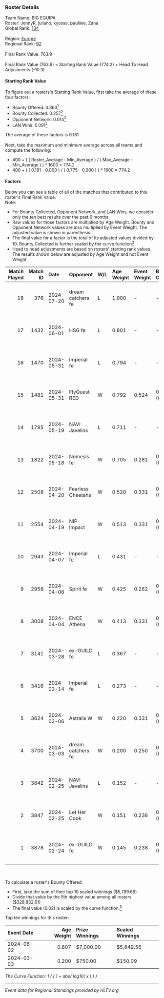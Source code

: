 ### Roster Details<br />
Team Name: BIG EQUIPA<br />
Roster: JennyR, juliano, kyossa, pauliiee, Zana<br />
Global Rank: [134](../standings_global.md)<br />
<br />
Region: [Europe]( ../standings_europe.md)<br />
Regional Rank: [92]( ../standings_europe.md)<br />
<br />
Final Rank Value:  763.9<br />
<br />
Final Rank Value (763.9) = Starting Rank Value (774.2) + Head To Head Adjustments (-10.3)<br />

#### Starting Rank Value<br />
To figure out a rosters's Starting Rank Value, first take the average of these four factors:<br />
- Bounty Offered: 0.363[<sup>1</sup>](#table2)
- Bounty Collected: 0.257[<sup>2</sup>](#table1)
- Opponent Network: 0.014[<sup>2</sup>](#table1)
- LAN Wins: 0.091[<sup>2</sup>](#table1)

The average of these factors is 0.181<br />
<br />
Next, take the maximum and minimum average across all teams and compute the following:<br />
- 400 + ( ( Roster_Average - Min_Average ) / ( Max_Average - Min_Average ) ) * 1600 = 774.2
- 400 + ( ( 0.181 - 0.000 ) / ( 0.775 - 0.000 ) ) * 1600 = 774.2


#### Factors<br />
Below you can see a table of all of the matches that contributed to this roster's Final Rank Value.<br />
Note:<br />

- For Bounty Collected, Opponent Network, and LAN Wins, we consider only the ten best results over the past 6 months.
- Raw values for those factors are multiplied by Age Weight. Bounty and Opponent Network values are also multiplied by Event Weight. The adjusted value is shown in parenthesis.
- The final value for a factor is the total of its adjusted values divided by 10. Bounty Collected is further scaled by the curve function[<sup>3</sup>](#curveFunction)
- Head to head adjustments are based on rosters' starting rank values. The results shown below are adjusted by Age Weight and not Event Weight
<span id="table1"></span><br />


| Match Played | Match ID | Date       | Opponent          | W/L | Age Weight | Event Weight | Bounty Collected | Opponent Network | LAN Wins  | H2H Adj. | Roster                                  |
| -: | -: | :- | :- | :- | :- | :- | :- | :- | :- | -: | :- |
|           18 |      376 | 2024-07-20 | dream catchers fe | L   | 1.000      | -            | -                | -                | -         |   -18.46 | JennyR, juliano, kyossa, pauliiee, Zana |
|           17 |     1432 | 2024-06-01 | HSG fe            | L   | 0.801      | -            | -                | -                | -         |   -10.41 | JennyR, juliano, kyossa, pauliiee, Zana |
|           16 |     1470 | 2024-05-31 | Imperial fe       | L   | 0.794      | -            | -                | -                | -         |    -4.79 | JennyR, juliano, kyossa, pauliiee, Zana |
|           15 |     1481 | 2024-05-31 | FlyQuest RED      | W   | 0.792      | 0.524        | 0.018 (0.007)    | 0.148 (0.061)    | 1 (0.792) |    12.16 | JennyR, juliano, kyossa, pauliiee, Zana |
|           14 |     1795 | 2024-05-19 | NAVI Javelins     | L   | 0.711      | -            | -                | -                | -         |    -9.12 | JennyR, juliano, kyossa, pauliiee, Zana |
|           13 |     1822 | 2024-05-18 | Nemesis fe        | W   | 0.705      | 0.281        | 0.000 (0.000)    | 0.000 (0.000)    | 0 (0.000) |     2.21 | JennyR, juliano, kyossa, pauliiee, Zana |
|           12 |     2508 | 2024-04-20 | Fearless Cheetahs | W   | 0.520      | 0.331        | 0.003 (0.001)    | 0.067 (0.012)    | 0 (0.000) |     6.50 | JennyR, juliano, kyossa, pauliiee, Zana |
|           11 |     2554 | 2024-04-19 | NIP Impact        | W   | 0.513      | 0.331        | 0.006 (0.001)    | 0.191 (0.032)    | 0 (0.000) |     6.91 | JennyR, juliano, kyossa, pauliiee, Zana |
|           10 |     2943 | 2024-04-07 | Imperial fe       | L   | 0.431      | -            | -                | -                | -         |    -2.49 | JennyR, juliano, kyossa, pauliiee, Zana |
|            9 |     2958 | 2024-04-06 | Spirit fe         | W   | 0.425      | 0.262        | 0.005 (0.001)    | 0.101 (0.011)    | 0 (0.000) |     4.54 | JennyR, juliano, kyossa, pauliiee, Zana |
|            8 |     3008 | 2024-04-04 | ENCE Athena       | W   | 0.413      | 0.331        | 0.002 (0.000)    | 0.039 (0.005)    | 0 (0.000) |     4.22 | JennyR, juliano, kyossa, pauliiee, Zana |
|            7 |     3141 | 2024-03-28 | ex-GUILD fe       | L   | 0.367      | -            | -                | -                | -         |    -7.56 | JennyR, juliano, kyossa, pauliiee, Zana |
|            6 |     3416 | 2024-03-14 | Imperial fe       | L   | 0.273      | -            | -                | -                | -         |    -1.61 | JennyR, juliano, kyossa, pauliiee, Zana |
|            5 |     3624 | 2024-03-06 | Astralis W        | W   | 0.220      | 0.331        | 0.001 (0.000)    | 0.022 (0.002)    | 0 (0.000) |     2.06 | JennyR, juliano, kyossa, pauliiee, Zana |
|            4 |     3700 | 2024-03-03 | dream catchers fe | W   | 0.200      | 0.250        | 0.016 (0.001)    | 0.170 (0.008)    | 0 (0.000) |     2.61 | JennyR, juliano, kyossa, pauliiee, Zana |
|            3 |     3842 | 2024-02-25 | NAVI Javelins     | L   | 0.152      | -            | -                | -                | -         |    -2.07 | JennyR, juliano, kyossa, pauliiee, Zana |
|            2 |     3847 | 2024-02-25 | Let Her Cook      | W   | 0.151      | 0.238        | 0.061 (0.002)    | 0.147 (0.005)    | 0 (0.000) |     3.41 | JennyR, juliano, kyossa, pauliiee, Zana |
|            1 |     3878 | 2024-02-24 | ex-GUILD fe       | W   | 0.145      | 0.238        | 0.003 (0.000)    | 0.067 (0.002)    | 0 (0.000) |     1.60 | JennyR, juliano, kyossa, pauliiee, Zana |

<br />
<span id="table2"></span><br />
To calculate a roster's Bounty Offered:<br />

- First, take the sum of their top 10 scaled winnings ($5,799.66)
- Divide that value by the 5th highest value among all rosters ($328,832.91)
- The final value (0.02) is scaled by the curve function.[<sup>3</sup>](#curveFunction)

Top ten winnings for this roster:<br />

| Event Date | Age Weight | Prize Winnings | Scaled Winnings |
| :- | -: | :- | :- |
| 2024-06-02 |      0.807 | $7,000.00      | $5,649.56       |
| 2024-03-03 |      0.200 | $750.00        | $150.09         |


<span id="curveFunction"></span>_The Curve Function: 1 / ( 1 + abs( log10( x ) ) )_<br />

---
_Event data for Regional Standings provided by HLTV.org_<br />
